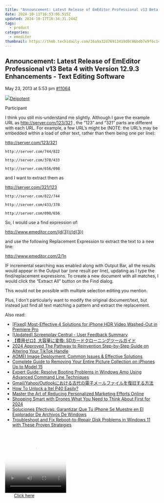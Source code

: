 ```yaml
---
title: "Announcement: Latest Release of EmEditor Professional v13 Beta 4 with Version 12.9.3 Enhancements - Text Editing Software"
date: 2024-10-11T16:53:06.515Z
updated: 2024-10-17T16:34:31.244Z
tags:
  - product
categories:
  - emeditor
thumbnail: https://thmb.techidaily.com/16a9a32d76913419d0c86bdb7e9f6c144de6a2f542078d64f1e735d5fee2f456.jpg
---
```


## Announcement: Latest Release of EmEditor Professional v13 Beta 4 with Version 12.9.3 Enhancements - Text Editing Software

May 23, 2013 at 5:53 pm [#11064](https://tools.techidaily.com/emeditor/products/) 

[![](https://secure.gravatar.com/avatar/c962eeb8483fd8ad7d82a003f8405439?s=80&d=identicon&r=g)Deipotent](https://www.emeditor.com/forums/users/deipotent/ "View Deipotent's profile")

Participant

I think you still mis-understand me slightly. Although I gave the example URL as <http://server.com/123/321> , the “123” and “321” parts are different with each URL. For example, a few URL’s might be (NOTE: the URL’s may be embedded within a load of other text, rather than them being one per line):

http://server.com/123/321   

	http://server.com/744/822  

	http://server.com/378/433  

	http://server.com/656/098

 and I want to extract them as

http://server.com/321/123  

	http://server.com/822/744  

	http://server.com/433/378  

	http://server.com/098/656

 So, I would use a find expression of:

http://www.emeditor.com/(d{3})/(d{3})

 and use the following Replacement Expression to extract the text to a new line:

http://www.emeditor.com/2/1n

 IF incremental searching was enabled along with Output Bar, all the results would appear in the Output bar (one result per line), updating as I type the find/replacement expressions. To create a new document with all matches, I would click the “Extract All” button on the Find dialog.

 This would not be possible with multiple selection editing you mention.

 Plus, I don’t particularly want to modify the original document/text, but instead just find all text matching a pattern and extract the replacement.

<ins class="adsbygoogle"
     style="display:block"
     data-ad-format="autorelaxed"
     data-ad-client="ca-pub-7571918770474297"
     data-ad-slot="1223367746"></ins>

<ins class="adsbygoogle"
     style="display:block"
     data-ad-client="ca-pub-7571918770474297"
     data-ad-slot="8358498916"
     data-ad-format="auto"
     data-full-width-responsive="true"></ins>

<span class="atpl-alsoreadstyle">Also read:</span>
<div><ul>
<li><a href="https://extra-lessons.techidaily.com/fixed-most-effective-4-solutions-for-iphone-hdr-video-washed-out-in-premiere-pro/"><u>[Fixed] Most-Effective 4 Solutions for iPhone HDR Video Washed-Out in Premiere Pro</u></a></li>
<li><a href="https://extra-support.techidaily.com/updated-screenplay-central-user-feedback-summary/"><u>[Updated] Screenplay Central - User Feedback Summary</u></a></li>
<li><a href="https://win-studio.techidaily.com/1728507782482-sd/"><u>【費用ゼロ】大容量に変換: SDカードクローニングツールガイド</u></a></li>
<li><a href="https://tiktok-video-recordings.techidaily.com/2024-approved-the-pathway-to-reinvention-step-by-step-guide-on-altering-your-tiktok-handle/"><u>2024 Approved The Pathway to Reinvention Step-by-Step Guide on Altering Your TikTok Handle</u></a></li>
<li><a href="https://win-studio.techidaily.com/aomei-image-deployment-common-issues-and-effective-solutions/"><u>AOMEI Image Deployment: Common Issues & Effective Solutions</u></a></li>
<li><a href="https://tech-revival.techidaily.com/complete-guide-to-removing-your-entire-picture-collection-on-iphones-up-to-model-15/"><u>Complete Guide to Removing Your Entire Picture Collection on iPhones Up to Model 15</u></a></li>
<li><a href="https://win-studio.techidaily.com/expert-guide-resolve-booting-problems-in-windows-amo-using-advanced-command-line-techniques/"><u>Expert Guide: Resolve Booting Problems in Windows Amo Using Advanced Command Line Techniques</u></a></li>
<li><a href="https://win-studio.techidaily.com/1728510328590-gmailyahoooutlook/"><u>Gmail/Yahoo/Outlookにおける古代の電子メールファイルを復旧する方法</u></a></li>
<li><a href="https://unlock-android.techidaily.com/how-to-unlock-a-itel-p40-easily-by-drfone-android/"><u>How To Unlock a Itel P40 Easily?</u></a></li>
<li><a href="https://facebook.techidaily.com/master-the-art-of-reducing-personalized-marketing-efforts-online/"><u>Master the Art of Reducing Personalized Marketing Efforts Online</u></a></li>
<li><a href="https://extra-skills.techidaily.com/shopping-smart-with-drones-what-you-need-to-think-about-first-for-2024/"><u>Shopping Smart with Drones What You Need to Think About First for 2024</u></a></li>
<li><a href="https://win-studio.techidaily.com/soluciones-efectivas-garantizar-que-tu-iphone-se-muestre-en-el-explorador-de-archivos-de-windows/"><u>Soluciones Efectivas: Garantizar Que Tu iPhone Se Muestre en El Explorador De Archivos De Windows</u></a></li>
<li><a href="https://win-studio.techidaily.com/troubleshoot-and-fix-reboot-to-repair-disk-problems-in-windows-11-with-these-proven-strategies/"><u>Troubleshoot and Fix Reboot-to-Repair Disk Problems in Windows 11 with These Proven Strategies</u></a></li>
</ul></div>

<!-- affiliate ads begin -->
<span id="1374819">
					<video width="200" height="200" style="cursor:pointer"
           poster="//a.impactradius-go.com/display-clicktoplayimage/1374819.png"
           onclick="if(!this.playClicked){this.play();this.setAttribute('controls',true);this.playClicked=true;}">
	   <source src="//a.impactradius-go.com/display-ad/15852-1374819">
	   <img src="//a.impactradius-go.com/display-clicktoplayimage/1374819.png" style="border: none; height: 100%; width: 100%; object-fit: contain">
	</video>
	<div style="width:125px;text-align:center"><a href="javascript:window.open(decodeURIComponent('https%3A%2F%2Fthefitville.pxf.io%2Fc%2F5597632%2F1374819%2F15852'), '_blank');void(0);">Click here</a></div>
</span>
<img height="0" width="0" src="https://imp.pxf.io/i/5597632/1374819/15852" style="position:absolute;visibility:hidden;" border="0" />
<!-- affiliate ads end -->

